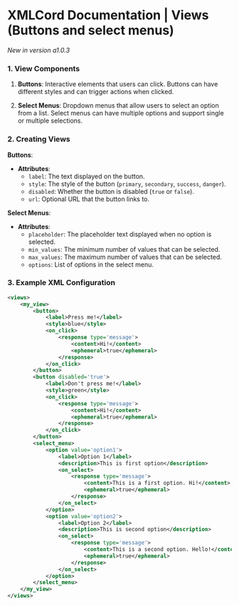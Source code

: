# XMLCord Documentation | Views (Buttons and select menus)

*New in version a1.0.3*

### 1. View Components

1. **Buttons**: Interactive elements that users can click. Buttons can have different styles and can trigger actions when clicked.

2. **Select Menus**: Dropdown menus that allow users to select an option from a list. Select menus can have multiple options and support single or multiple selections.

### 2. Creating Views

**Buttons**:
- **Attributes**:
  - `label`: The text displayed on the button.
  - `style`: The style of the button (`primary`, `secondary`, `success`, `danger`).
  - `disabled`: Whether the button is disabled (`true` or `false`).
  - `url`: Optional URL that the button links to.

**Select Menus**:
- **Attributes**:
  - `placeholder`: The placeholder text displayed when no option is selected.
  - `min_values`: The minimum number of values that can be selected.
  - `max_values`: The maximum number of values that can be selected.
  - `options`: List of options in the select menu.

### 3. Example XML Configuration

```xml
<views>
    <my_view>
        <button>
            <label>Press me!</label>
            <style>blue</style>
            <on_click>
                <response type='message'>
                    <content>Hi!</content>
                    <ephemeral>true</ephemeral>
                </response>
            </on_click>
        </button>
        <button disabled='true'>
            <label>Don't press me!</label>
            <style>green</style>
            <on_click>
                <response type='message'>
                    <content>Hi!</content>
                    <ephemeral>true</ephemeral>
                </response>
            </on_click>
        </button>
        <select_menu>
            <option value='option1'>
                <label>Option 1</label>
                <description>This is first option</description>
                <on_select>
                    <response type='message'>
                        <content>This is a first option. Hi!</content>
                        <ephemeral>true</ephemeral>
                    </response>
                </on_select>
            </option>
            <option value='option2'>
                <label>Option 2</label>
                <description>This is second option</description>
                <on_select>
                    <response type='message'>
                        <content>This is a second option. Hello!</content>
                        <ephemeral>true</ephemeral>
                    </response>
                </on_select>
            </option>
        </select_menu>
    </my_view>
</views>
```
